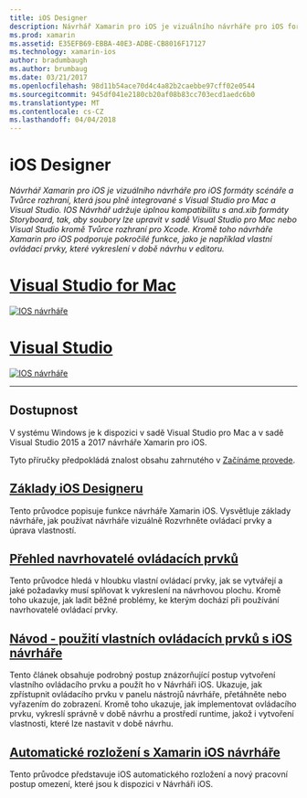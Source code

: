 ```yaml
---
title: iOS Designer
description: Návrhář Xamarin pro iOS je vizuálního návrháře pro iOS formáty scénáře a Tvůrce rozhraní, která jsou plně integrované s Visual Studio pro Mac a Visual Studio. IOS Návrhář udržuje úplnou kompatibilitu s and.xib formáty Storyboard, tak, aby soubory lze upravit v sadě Visual Studio pro Mac nebo Visual Studio kromě Tvůrce rozhraní pro Xcode. Kromě toho návrháře Xamarin pro iOS podporuje pokročilé funkce, jako je například vlastní ovládací prvky, které vykreslení v době návrhu v editoru.
ms.prod: xamarin
ms.assetid: E35EFB69-EBBA-40E3-ADBE-CB8016F17127
ms.technology: xamarin-ios
author: bradumbaugh
ms.author: brumbaug
ms.date: 03/21/2017
ms.openlocfilehash: 98d11b54ace70d4c4a82b2caebbe97cff02e0544
ms.sourcegitcommit: 945df041e2180cb20af08b83cc703ecd1aedc6b0
ms.translationtype: MT
ms.contentlocale: cs-CZ
ms.lasthandoff: 04/04/2018
---
```

# <a name="ios-designer"></a>iOS Designer

_Návrhář Xamarin pro iOS je vizuálního návrháře pro iOS formáty scénáře a Tvůrce rozhraní, která jsou plně integrované s Visual Studio pro Mac a Visual Studio. IOS Návrhář udržuje úplnou kompatibilitu s and.xib formáty Storyboard, tak, aby soubory lze upravit v sadě Visual Studio pro Mac nebo Visual Studio kromě Tvůrce rozhraní pro Xcode. Kromě toho návrháře Xamarin pro iOS podporuje pokročilé funkce, jako je například vlastní ovládací prvky, které vykreslení v době návrhu v editoru._

# <a name="visual-studio-for-mactabvsmac"></a>[Visual Studio for Mac](#tab/vsmac)


[![](images/designer-new1.png "IOS návrháře")](images/designer-new1.png#lightbox)


# <a name="visual-studiotabvswin"></a>[Visual Studio](#tab/vswin)


[![](images/designer-vs.png "IOS návrháře")](images/designer-vs.png#lightbox)


-----

## <a name="availability"></a>Dostupnost

V systému Windows je k dispozici v sadě Visual Studio pro Mac a v sadě Visual Studio 2015 a 2017 návrháře Xamarin pro iOS.

Tyto příručky předpokládá znalost obsahu zahrnutého v [Začínáme provede](~/ios/get-started/index.md).


## <a name="ios-designer-basicsintroductionmd"></a>[Základy iOS Designeru](introduction.md)

Tento průvodce popisuje funkce návrháře Xamarin iOS. Vysvětluje základy návrháře, jak používat návrháře vizuálně Rozvrhněte ovládací prvky a úprava vlastností.

##  <a name="designable-controls-overviewios-designable-controls-overviewmd"></a>[Přehled navrhovatelé ovládacích prvků](ios-designable-controls-overview.md)

Tento průvodce hledá v hloubku vlastní ovládací prvky, jak se vytvářejí a jaké požadavky musí splňovat k vykreslení na návrhovou plochu. Kromě toho ukazuje, jak ladit běžné problémy, ke kterým dochází při používání navrhovatelé ovládací prvky.

##  <a name="walkthrough---using-custom-controls-with-ios-designerios-designable-controls-walkthroughmd"></a>[Návod - použití vlastních ovládacích prvků s iOS návrháře](ios-designable-controls-walkthrough.md)

Tento článek obsahuje podrobný postup znázorňující postup vytvoření vlastního ovládacího prvku a použít ho v Návrháři iOS. Ukazuje, jak zpřístupnit ovládacího prvku v panelu nástrojů návrháře, přetáhněte nebo vyřazením do zobrazení. Kromě toho ukazuje, jak implementovat ovládacího prvku, vykreslí správně v době návrhu a prostředí runtime, jakož i vytvoření vlastnosti, které lze nastavit v době návrhu.

##  <a name="auto-layout-with-the-xamarin-ios-designerdesigner-auto-layoutmd"></a>[Automatické rozložení s Xamarin iOS návrháře](designer-auto-layout.md)

Tento průvodce představuje iOS automatického rozložení a nový pracovní postup omezení, které jsou k dispozici v Návrháři iOS.
